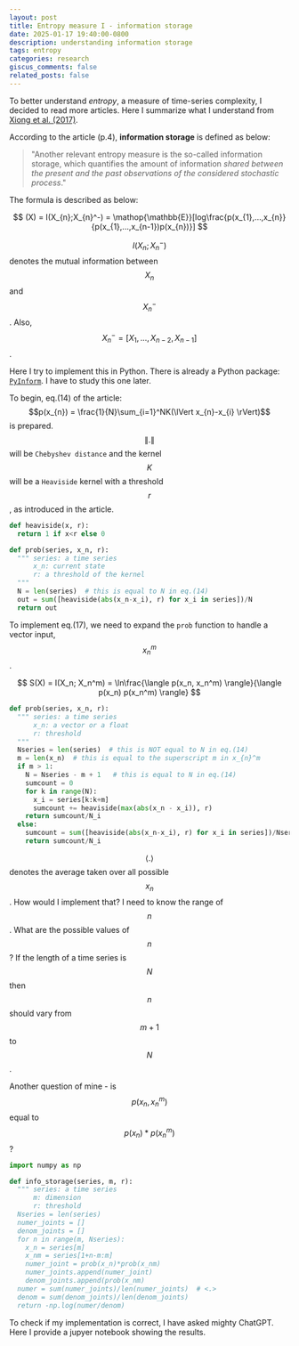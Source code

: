 ```yaml
---
layout: post
title: Entropy measure I - information storage
date: 2025-01-17 19:40:00-0800
description: understanding information storage
tags: entropy
categories: research
giscus_comments: false
related_posts: false
---
```


To better understand _entropy_, a measure of time-series complexity, I decided to read more articles. Here I summarize what I understand from [Xiong et al. (2017)](https://doi.org/10.1103/PhysRevE.95.062114).

According to the article (p.4), **information storage** is defined as below:

> "Another relevant entropy measure is the so-called information storage, which quantifies the amount of information _shared between the present and the past observations of the considered stochastic process_."

The formula is described as below:

$$
(X) = I(X_{n};X_{n}^-) = \mathop{\mathbb{E}}[log\frac{p(x_{1},...,x_{n}}{p(x_{1},...,x_{n-1})p(x_{n})}]
$$

$$I(X_{n};X_{n}^-)$$ denotes the mutual information between $$X_n$$ and $$X_{n}^-$$. Also, $$X_{n}^- = [X_{1},...,X_{n-2},X_{n-1}]$$.

Here I try to implement this in Python. There is already a Python package: [`PyInform`](https://elife-asu.github.io/PyInform/timeseries.html). I have to study this one later.

To begin, eq.(14) of the article: $$p(x_{n}) = \frac{1}{N}\sum_{i=1}^NK(\lVert x_{n}-x_{i} \rVert)$$ is prepared. $$\lVert . \rVert$$ will be `Chebyshev distance` and the kernel $$K$$ will be a `Heaviside` kernel with a threshold $$r$$, as introduced in the article.

```python
def heaviside(x, r):
  return 1 if x<r else 0

def prob(series, x_n, r):
  """ series: a time series
      x_n: current state
      r: a threshold of the kernel
  """
  N = len(series)  # this is equal to N in eq.(14)
  out = sum([heaviside(abs(x_n-x_i), r) for x_i in series])/N
  return out
```

To implement eq.(17), we need to expand the `prob` function to handle a vector input, $$x_n^m$$.

$$
S(X) = I(X_n; X_n^m) = \ln\frac{\langle p(x_n, x_n^m) \rangle}{\langle p(x_n) p(x_n^m) \rangle}
$$

```python
def prob(series, x_n, r):
  """ series: a time series
      x_n: a vector or a float
      r: threshold
  """
  Nseries = len(series)  # this is NOT equal to N in eq.(14)
  m = len(x_n)  # this is equal to the superscript m in x_{n}^m
  if m > 1:
    N = Nseries - m + 1   # this is equal to N in eq.(14)
    sumcount = 0
    for k in range(N):
      x_i = series[k:k+m]
      sumcount += heaviside(max(abs(x_n - x_i)), r)
    return sumcount/N_i
  else:
    sumcount = sum([heaviside(abs(x_n-x_i), r) for x_i in series])/Nseries
    return sumcount/N_i
```

$$\langle.\rangle$$ denotes the average taken over all possible $$x_{n}$$. How would I implement that? I need to know the range of $$n$$. What are the possible values of $$n$$? If the length of a time series is $$N$$ then $$n$$ should vary from $$m+1$$ to $$N$$.

Another question of mine - is $$p(x_n, x_n^m)$$ equal to $$p(x_n)*p(x_n^m)$$?

```python
import numpy as np

def info_storage(series, m, r):
  """ series: a time series
      m: dimension
      r: threshold
  Nseries = len(series)
  numer_joints = []
  denom_joints = []
  for n in range(m, Nseries):
    x_n = series[m]
    x_nm = series[1+n-m:m]
    numer_joint = prob(x_n)*prob(x_nm)
    numer_joints.append(numer_joint)
    denom_joints.append(prob(x_nm)
  numer = sum(numer_joints)/len(numer_joints)  # <.>
  denom = sum(denom_joints)/len(denom_joints)
  return -np.log(numer/denom)
```

To check if my implementation is correct, I have asked mighty ChatGPT. Here I provide a jupyer notebook showing the results.
